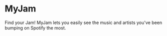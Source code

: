 # MyJam


Find your Jam! MyJam lets you easily see the music and artists you've been bumping on Spotify the most.
